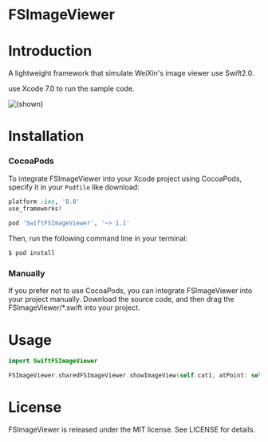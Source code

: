 # FSImageViewer

# Introduction
A lightweight framework that simulate WeiXin's image viewer use Swift2.0.

use Xcode 7.0 to run the sample code.

![(shown)](https://github.com/ldjhust/FSImageViewer/blob/master/demogif.gif)

# Installation
### CocoaPods
To integrate FSImageViewer into your Xcode project using CocoaPods, specify it in your `Podfile` like download:

```ruby
platform :ios, '8.0'
use_frameworks!

pod 'SwiftFSImageViewer', '~> 1.1'
```

Then, run the following command line in your terminal:

```bash
$ pod install
```

### Manually
If you prefer not to use CocoaPods, you can integrate FSImageViewer into your project manually. Download the source code, and then drag the FSImageViewer/*.swift into your project.

# Usage
```swift
import SwiftFSImageViewer

FSImageViewer.sharedFSImageViewer.showImageView(self.cat1, atPoint: self.cat1.center)
```

# License

FSImageViewer is released under the MIT license. See LICENSE for details.
